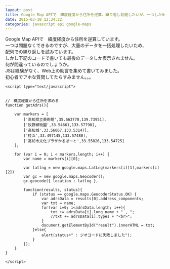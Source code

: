 ```yaml
---
layout: post
title: Google Map APIで　緯度経度から住所を逆算、繰り返し処理したいが、一つしか出てこない
date: 2015-03-10 12:34:22
categories: javascript api google-maps
---
```

<!-- {% raw %} -->
<p>Google Map APIで　緯度経度から住所を逆算しています。<br>
一つは問題なくできるのですが、大量のデータを一括処理したいため、<br>
配列での繰り返しを試みています。<br>
しかし下記のコードで書いても最後のデータしか表示されません。<br>
何が間違っているのでしょうか。<br>
JSは経験がなく、Web上の助言を集めて書いてみました。<br>
初心者でアホな質問してたらすみません。。。</p>

<pre><code>&lt;script type="text/javascript"&gt;


//　緯度経度から住所を求める
function getAdrs(){

    var markers = [
        ['高知県立美術館',35.663778,139.73951],
        ['牧野植物園',33.54661,133.57790],
        ['高知城',33.56067,133.53147],
        ['桂浜',33.497145,133.57480],
        ['高知市文化プラザかるぽーと',33.55826,133.54725]
    ];

    for (var i = 0; i &lt; markers.length; i++) {
        var name = markers[i][0];

        var latlng = new google.maps.LatLng(markers[i][1],markers[i][2])
        var gc = new google.maps.Geocoder();
        gc.geocode({ location : latlng }, 

        function(results, status){
            if (status == google.maps.GeocoderStatus.OK) {
                var adrsData = results[0].address_components;
                var txt = name;
                for(var i=0; i&lt;adrsData.length; i++){
                    txt += adrsData[i].long_name + " , ";
                    //txt += adrsData[i].types + "&lt;br&gt;";
                }
                document.getElementById("result").innerHTML = txt;
            }else{
                alert(status+" : ジオコードに失敗しました");
            }
        });
    }
}

&lt;/script&gt;
</code></pre>
<!-- {% endraw %} -->
